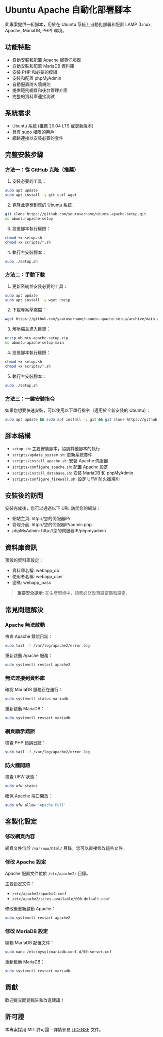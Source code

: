 # Ubuntu Apache 自動化部署腳本

此專案提供一組腳本，用於在 Ubuntu 系統上自動化部署和配置 LAMP (Linux, Apache, MariaDB, PHP) 環境。

## 功能特點

- 自動安裝和配置 Apache 網頁伺服器
- 自動安裝和配置 MariaDB 資料庫
- 安裝 PHP 和必要的模組
- 安裝和配置 phpMyAdmin
- 自動配置防火牆規則
- 提供範例網頁和後台管理介面
- 完整的資料庫連接測試

## 系統需求

- Ubuntu 系統 (推薦 20.04 LTS 或更新版本)
- 具有 sudo 權限的用戶
- 網路連接以安裝必要的套件

## 完整安裝步驟

### 方法一：從 GitHub 克隆（推薦）

1. 安裝必要的工具：

```bash
sudo apt update
sudo apt install -y git curl wget
```

2. 克隆此專案到您的 Ubuntu 系統：

```bash
git clone https://github.com/yourusername/ubuntu-apache-setup.git
cd ubuntu-apache-setup
```

3. 設置腳本執行權限：

```bash
chmod +x setup.sh
chmod +x scripts/*.sh
```

4. 執行主安裝腳本：

```bash
sudo ./setup.sh
```

### 方法二：手動下載

1. 更新系統並安裝必要的工具：

```bash
sudo apt update
sudo apt install -y wget unzip
```

2. 下載專案壓縮檔：

```bash
wget https://github.com/yourusername/ubuntu-apache-setup/archive/main.zip -O ubuntu-apache-setup.zip
```

3. 解壓縮並進入目錄：

```bash
unzip ubuntu-apache-setup.zip
cd ubuntu-apache-setup-main
```

4. 設置腳本執行權限：

```bash
chmod +x setup.sh
chmod +x scripts/*.sh
```

5. 執行主安裝腳本：

```bash
sudo ./setup.sh
```

### 方法三：一鍵安裝指令

如果您想要快速安裝，可以使用以下單行指令（適用於全新安裝的 Ubuntu）：

```bash
sudo apt update && sudo apt install -y git && git clone https://github.com/yourusername/ubuntu-apache-setup.git && cd ubuntu-apache-setup && chmod +x setup.sh scripts/*.sh && sudo ./setup.sh
```

## 腳本結構

- `setup.sh`: 主要安裝腳本，協調其他腳本的執行
- `scripts/update_system.sh`: 更新系統套件
- `scripts/install_apache.sh`: 安裝 Apache 伺服器
- `scripts/configure_apache.sh`: 配置 Apache 設定
- `scripts/install_database.sh`: 安裝 MariaDB 和 phpMyAdmin
- `scripts/configure_firewall.sh`: 設定 UFW 防火牆規則

## 安裝後的訪問

安裝完成後，您可以通過以下 URL 訪問您的網站：

- 網站主頁: http://您的伺服器IP/
- 管理介面: http://您的伺服器IP/admin.php
- phpMyAdmin: http://您的伺服器IP/phpmyadmin

## 資料庫資訊

預設的資料庫設定：

- 資料庫名稱: webapp_db
- 使用者名稱: webapp_user
- 密碼: webapp_pass

> **重要安全提示**: 在生產環境中，請務必修改預設密碼和設定。

## 常見問題解決

### Apache 無法啟動

檢查 Apache 錯誤日誌：

```bash
sudo tail -f /var/log/apache2/error.log
```

重新啟動 Apache 服務：

```bash
sudo systemctl restart apache2
```

### 無法連接到資料庫

確認 MariaDB 服務正在運行：

```bash
sudo systemctl status mariadb
```

重新啟動 MariaDB：

```bash
sudo systemctl restart mariadb
```

### 網頁顯示錯誤

檢查 PHP 錯誤日誌：

```bash
sudo tail -f /var/log/apache2/error.log
```

### 防火牆問題

檢查 UFW 狀態：

```bash
sudo ufw status
```

確保 Apache 端口開放：

```bash
sudo ufw allow 'Apache Full'
```

## 客製化設定

### 修改網頁內容

網頁文件位於 `/var/www/html/` 目錄，您可以直接修改這些文件。

### 修改 Apache 設定

Apache 配置文件位於 `/etc/apache2/` 目錄。

主要設定文件：
- `/etc/apache2/apache2.conf`
- `/etc/apache2/sites-available/000-default.conf`

修改後重新啟動 Apache：

```bash
sudo systemctl restart apache2
```

### 修改 MariaDB 設定

編輯 MariaDB 配置文件：

```bash
sudo nano /etc/mysql/mariadb.conf.d/50-server.cnf
```

重新啟動 MariaDB：

```bash
sudo systemctl restart mariadb
```

## 貢獻

歡迎提交問題報告和改進建議！

## 許可證

本專案採用 MIT 許可證 - 詳情參見 [LICENSE](LICENSE) 文件。 